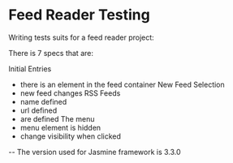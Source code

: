 # Feed Reader Testing
Writing tests suits for a feed reader project:

There is 7 specs that are:

Initial Entries
  * there is an element in the feed container
New Feed Selection
  * new feed changes
RSS Feeds
  * name defined
  * url defined
  * are defined
The menu
  * menu element is hidden
  * change visibility when clicked

-- The version used for Jasmine framework is 3.3.0
